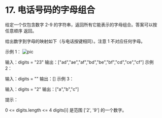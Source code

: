 # 17. 电话号码的字母组合

给定一个仅包含数字 2-9 的字符串，返回所有它能表示的字母组合。答案可以按 任意顺序 返回。

给出数字到字母的映射如下（与电话按键相同）。注意 1 不对应任何字母。

示例 1：
![pic](https://assets.leetcode-cn.com/aliyun-lc-upload/uploads/2021/11/09/200px-telephone-keypad2svg.png)

输入：digits = "23"
输出：["ad","ae","af","bd","be","bf","cd","ce","cf"]
示例 2：

输入：digits = ""
输出：[]
示例 3：

输入：digits = "2"
输出：["a","b","c"]

提示：

0 <= digits.length <= 4
digits[i] 是范围 ['2', '9'] 的一个数字。